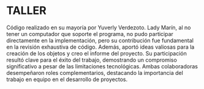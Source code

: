 # TALLER
Código realizado en su mayoría por Yuverly Verdezoto. Lady Marín, al no tener un
computador que soporte el programa, no pudo participar directamente en la
implementación, pero su contribución fue fundamental en la revisión exhaustiva de
código. Además, aportó ideas valiosas para la creación de los objetos y creo el informe del proyecto. Su participación
resultó clave para el éxito del trabajo, demostrando un compromiso significativo a 
pesar de las limitaciones tecnológicas. Ambas colaboradoras desempeñaron roles 
complementarios, destacando la importancia del trabajo en equipo en el desarrollo de 
proyectos.
